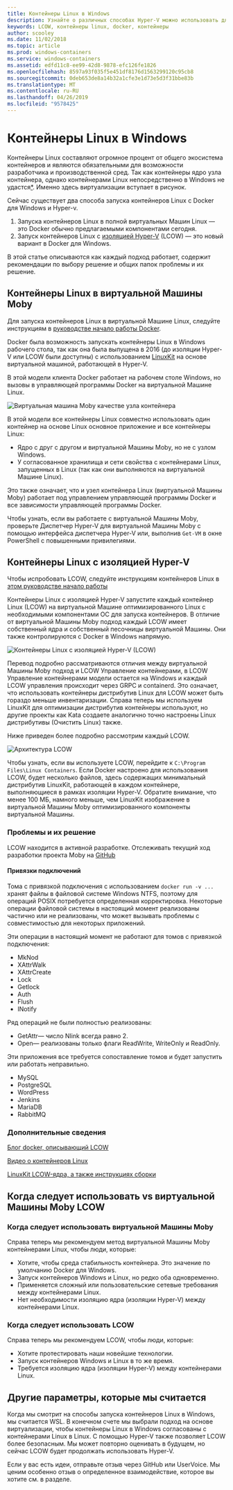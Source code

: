 ```yaml
---
title: Контейнеры Linux в Windows
description: Узнайте о различных способах Hyper-V можно использовать для запуска контейнеров Linux в Windows, как если бы они собственные.
keywords: LCOW, контейнеры linux, docker, контейнеры
author: scooley
ms.date: 11/02/2018
ms.topic: article
ms.prod: windows-containers
ms.service: windows-containers
ms.assetid: edfd11c8-ee99-42d8-9878-efc126fe1826
ms.openlocfilehash: 8597a93f035f5e451df8176d1563299120c95cb8
ms.sourcegitcommit: 0deb653de8a14b32a1cfe3e1d73e5d3f31bbe83b
ms.translationtype: MT
ms.contentlocale: ru-RU
ms.lasthandoff: 04/26/2019
ms.locfileid: "9578425"
---
```

# <a name="linux-containers-on-windows"></a>Контейнеры Linux в Windows

Контейнеры Linux составляют огромное процент от общего экосистема контейнеров и являются обязательными для возможности разработчика и производственной сред.  Так как контейнеры ядро узла контейнера, однако контейнерами Linux непосредственно в Windows не удастся[*](linux-containers.md#other-options-we-considered).  Именно здесь виртуализации вступает в рисунок.

Сейчас существует два способа запуска контейнеров Linux с Docker для Windows и Hyper-v.

1. Запуска контейнеров Linux в полной виртуальных Машин Linux — это Docker обычно предлагаемыми компонентами сегодня.
1. Запуск контейнеров Linux с [изоляцией Hyper-V](../manage-containers/hyperv-container.md) (LCOW) — это новый вариант в Docker для Windows.

В этой статье описываются как каждый подход работает, содержит рекомендации по выбору решение и общих папок проблемы и их решение.

## <a name="linux-containers-in-a-moby-vm"></a>Контейнеры Linux в виртуальной Машины Moby

Для запуска контейнеров Linux в виртуальной Машине Linux, следуйте инструкциям в [руководстве начало работы Docker](https://docs.docker.com/docker-for-windows/).

Docker была возможность запускать контейнеры Linux в Windows рабочего стола, так как она была выпущена в 2016 (до изоляции Hyper-V или LCOW были доступны) с использованием [LinuxKit](https://github.com/linuxkit/linuxkit) на основе виртуальной машиной, работающей в Hyper-V.

В этой модели клиента Docker работает на рабочем столе Windows, но вызовы в управляющей программы Docker на виртуальной Машине Linux.

![Виртуальная машина Moby качестве узла контейнера](media/MobyVM.png)

В этой модели все контейнеры Linux совместно использовать один контейнер на основе Linux основное приложение и все контейнеры Linux:

* Ядро с друг с другом и виртуальной Машины Moby, но не с узлом Windows.
* У согласованное хранилища и сети свойства с контейнерами Linux, запущенных в Linux (так как они выполняются на виртуальной Машине Linux).

Это также означает, что и узел контейнера Linux (виртуальной Машины Moby) работает под управлением управляющей программы Docker и все зависимости управляющей программы Docker.

Чтобы узнать, если вы работаете с виртуальной Машины Moby, проверьте Диспетчер Hyper-V для виртуальной Машины Moby с помощью интерфейса диспетчера Hyper-V или, выполнив `Get-VM` в окне PowerShell с повышенными привилегиями.

## <a name="linux-containers-with-hyper-v-isolation"></a>Контейнеры Linux с изоляцией Hyper-V

Чтобы испробовать LCOW, следуйте инструкциям контейнеров Linux в [этом руководстве начало работы](../quick-start/quick-start-windows-10.md)

Контейнеры Linux с изоляцией Hyper-V запустите каждый контейнер Linux (LCOW) на виртуальной Машине оптимизированного Linux с необходимыми компонентами ОС для запуска контейнеров.  В отличие от виртуальной Машины Moby подход каждый LCOW имеет собственный ядра и собственный песочницы виртуальной Машины.  Они также контролируются с Docker в Windows напрямую.

![Контейнеры Linux с изоляцией Hyper-V (LCOW)](media/lcow-approach.png)

Перевод подробно рассматриваются отличия между виртуальной Машины Moby подход и LCOW Управление контейнерами, в LCOW Управление контейнерами модели остается на Windows и каждый LCOW управления происходит через GRPC и containerd.  Это означает, что использовать контейнеры дистрибутив Linux для LCOW может быть гораздо меньше инвентаризации.  Справа теперь мы используем LinuxKit для оптимизации дистрибутив контейнеры используют, но другие проекты как Kata создаете аналогично точно настроены Linux дистрибутивы (Очистить Linux) также.

Ниже приведен более подробно рассмотрим каждый LCOW.

![Архитектура LCOW](media/lcow.png)

Чтобы узнать, если вы используете LCOW, перейдите к `C:\Program Files\Linux Containers`. Если Docker настроено для использования LCOW, будет несколько файлов, здесь содержащих минимальный дистрибутив LinuxKit, работающей в каждом контейнере, выполняющиеся в рамках изоляции Hyper-V.  Обратите внимание, что менее 100 МБ, намного меньше, чем LinuxKit изображение в виртуальной Машины Moby оптимизированного компоненты виртуальной Машины.

### <a name="work-in-progress"></a>Проблемы и их решение

LCOW находится в активной разработке. Отслеживать текущий ход разработки проекта Moby на [GitHub](https://github.com/moby/moby/issues/33850)

#### <a name="bind-mounts"></a>Привязки подключений

Тома с привязкой подключения с использованием `docker run -v ...` хранят файлы в файловой системе Windows NTFS, поэтому для операций POSIX потребуется определенная корректировка. Некоторые операции файловой системы в настоящий момент реализованы частично или не реализованы, что может вызывать проблемы с совместимостью для некоторых приложений.

Эти операции в настоящий момент не работают для томов с привязкой подключения:

* MkNod
* XAttrWalk
* XAttrCreate
* Lock
* Getlock
* Auth
* Flush
* INotify

Ряд операций не были полностью реализованы:

* GetAttr— число Nlink всегда равно 2.
* Open— реализованы только флаги ReadWrite, WriteOnly и ReadOnly.

Эти приложения все требуется сопоставление томов и будет запустить или работать неправильно.

* MySQL
* PostgreSQL
* WordPress
* Jenkins
* MariaDB
* RabbitMQ

### <a name="extra-information"></a>Дополнительные сведения

[Блог docker, описывающий LCOW](https://blog.docker.com/2017/11/docker-for-windows-17-11/)

[Видео о контейнеров Linux](https://sec.ch9.ms/ch9/1e5a/08ff93f2-987e-4f8d-8036-2570dcac1e5a/LinuxContainer.mp4)

[LinuxKit LCOW-ядра, а также инструкциях сборки](https://github.com/linuxkit/lcow)

## <a name="when-to-use-moby-vm-vs-lcow"></a>Когда следует использовать vs виртуальной Машины Moby LCOW

### <a name="when-to-use-moby-vm"></a>Когда следует использовать виртуальной Машины Moby

Справа теперь мы рекомендуем метод виртуальной Машины Moby контейнерами Linux, чтобы люди, которые:

- Хотите, чтобы среда стабильность контейнера.  Это значение по умолчанию Docker для Windows.
- Запуск контейнеров Windows и Linux, но редко оба одновременно.
- Применяется сложный или пользовательские сетевые требования между контейнерами Linux.
- Нет необходимости изоляцию ядра (изоляции Hyper-V) между контейнерами Linux.

### <a name="when-to-use-lcow"></a>Когда следует использовать LCOW

Справа теперь мы рекомендуем LCOW, чтобы люди, которые:

- Хотите протестировать наши новейшие технологии.
- Запуск контейнеров Windows и Linux в то же время.
- Требуется изоляцию ядра (изоляции Hyper-V) между контейнерами Linux.

## <a name="other-options-we-considered"></a>Другие параметры, которые мы считается

Когда мы смотрит на способы запуска контейнеров Linux в Windows, мы считается WSL. В конечном счете мы выбрали подход на основе виртуализации, чтобы контейнеры Linux в Windows согласованы с контейнерами Linux в Linux. С помощью Hyper-V также позволяет LCOW более безопасным. Мы может повторно оценивать в будущем, но сейчас LCOW будет продолжать использовать Hyper-V.

Если у вас есть идеи, отправьте отзыв через GitHub или UserVoice.  Мы ценим особенно отзыв о определенное взаимодействие, которое вы хотите см. в разделе.
